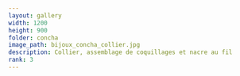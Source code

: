 ```yaml
---
layout: gallery
width: 1200
height: 900
folder: concha
image_path: bijoux_concha_collier.jpg
description: Collier, assemblage de coquillages et nacre au fil
rank: 3
---
```

